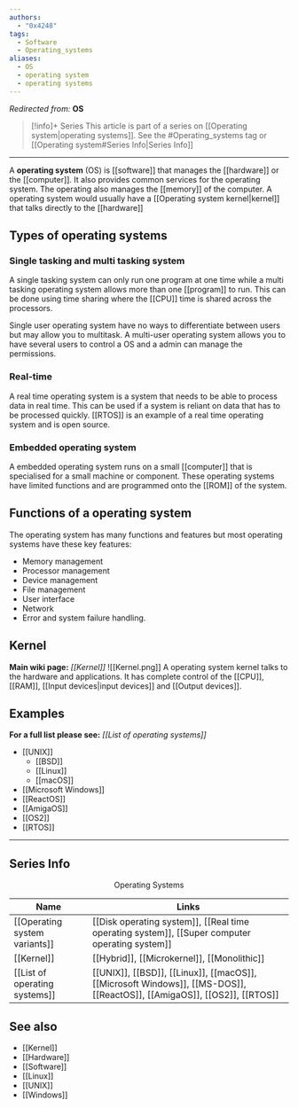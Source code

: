 ```yaml
---
authors: 
  - "0x4248"
tags:
  - Software
  - Operating_systems
aliases:
  - OS
  - operating system
  - operating systems
---
```

*Redirected from:* **OS**
> [!info]+ Series
> This article is part of a series on [[Operating system|operating systems]]. See the #Operating_systems tag or [[Operating system#Series Info|Series Info]]

<hr>

A **operating system** (OS) is [[software]] that manages the [[hardware]] or the [[computer]]. It also provides common services for the operating system. The operating also manages the [[memory]] of the computer. A operating system would usually have a [[Operating system kernel|kernel]] that talks directly to the [[hardware]]

## Types of operating systems
### Single tasking and multi tasking system
A single tasking system can only run one program at one time while a multi tasking operating system allows more than one [[program]] to run. This can be done using time sharing where the [[CPU]] time is shared across the processors. 
 
Single user operating system have no ways to differentiate between users but may allow you to multitask. A multi-user operating system allows you to have several users to control a OS and a admin can manage the permissions.
### Real-time
A real time operating system is a system that needs to be able to process data in real time. This can be used if a system is reliant on data that has to be processed quickly. [[RTOS]] is an example of a real time operating system and is open source.
### Embedded operating system
A embedded operating system runs on a small [[computer]] that is specialised for a small machine or component. These operating systems have limited functions and are programmed onto the [[ROM]] of the system.

## Functions of a operating system
The operating system has many functions and features but most operating systems have these key features:
- Memory management
- Processor management
- Device management
- File management
- User interface
- Network
- Error and system failure handling.
## Kernel
**Main wiki page:** *[[Kernel]]*
![[Kernel.png]]
A operating system kernel talks to the hardware and applications. It has complete control of the [[CPU]], [[RAM]], [[Input devices|input devices]] and [[Output devices]].
## Examples
**For a full list please see:** *[[List of operating systems]]*
- [[UNIX]]
	- [[BSD]]
	- [[Linux]]
	- [[macOS]]
- [[Microsoft Windows]]
- [[ReactOS]]
- [[AmigaOS]]
- [[OS2]]
- [[RTOS]]

___
## Series Info
<p style="text-align:center;margin:0;">Operating Systems</p>

| Name                          | Links                                                                                                                   |
| ----------------------------- | ----------------------------------------------------------------------------------------------------------------------- |
| [[Operating system variants]] | [[Disk operating system]], [[Real time operating system]], [[Super computer operating system]]                          |
| [[Kernel]]                    | [[Hybrid]], [[Microkernel]], [[Monolithic]]                                                                             |
| [[List of operating systems]] | [[UNIX]], [[BSD]], [[Linux]], [[macOS]], [[Microsoft Windows]], [[MS-DOS]], [[ReactOS]], [[AmigaOS]], [[OS2]], [[RTOS]] |

## See also
- [[Kernel]]
- [[Hardware]]
- [[Software]]
- [[Linux]]
- [[UNIX]]
- [[Windows]]